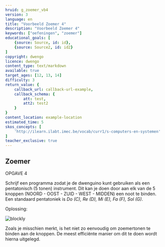 ```yaml
---
hruid: g_zoemer_vb4
version: 3
language: en
title: "Voorbeeld Zoemer 4"
description: "Voorbeeld Zoemer 4"
keywords: ["oefeningen", "zoemer"]
educational_goals: [
    {source: Source, id: id}, 
    {source: Source2, id: id2}
]
copyright: dwengo
licence: dwengo
content_type: text/markdown
available: true
target_ages: [12, 13, 14]
difficulty: 3
return_value: {
    callback_url: callback-url-example,
    callback_schema: {
        att: test,
        att2: test2
    }
}
content_location: example-location
estimated_time: 5
skos_concepts: [
    'http://ilearn.ilabt.imec.be/vocab/curr1/s-computers-en-systemen'
]
teacher_exclusive: true
---
```

## Zoemer

OPGAVE 4

Schrijf een programma zodat je de dwenguino kunt gebruiken als een pentatonisch (5 tonen) instrument. Dit kan je doen door aan elk van de 5 knoppen (NOORD - OOST - ZUID - WEST - MIDDEN) een noot te binden. Een standaard pentatoniek is *Do (C), Re (D), Mi (E), Fa (F), Sol (G)*.

Oplossing:

![blockly](@learning-object/zoemer_m4/nl/3)  

<div class="alert alert-box alert-success">
Zoals je misschien merkt, is het niet zo eenvoudig om zoemertonen te binden aan de knoppen. De meest efficiënte manier om dit te doen wordt hierna uitgelegd.
</div>